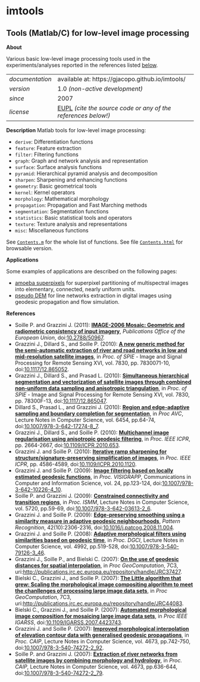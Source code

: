 imtools
=======

Tools (Matlab/C) for low-level image processing
---

**About**

Various basic low-level image processing tools used in the experiments/analyses reported in the references listed [below](#References).

<table align="center">
    <tr> <td align="left"><i>documentation</i></td> <td align="left">available at: https://gjacopo.github.io/imtools/</td> </tr> 
    <tr> <td align="left"><i>version</i></td> <td align="left">1.0 <i>(non-active development)</i> </td> </tr> 
    <tr> <td align="left"><i>since</i></td> <td align="left">2007</td> </tr> 
    <tr> <td align="left"><i>license</i></td> <td align="left"><a href="https://joinup.ec.europa.eu/sites/default/files/eupl1.1.-licence-en_0.pdfEUPL">EUPL</a>  <i>(cite the source code or any of the references below!)</i> </td> </tr> 
</table>

**Description**
Matlab tools for low-level image processing:
* `derive`:  Differentiation functions
* `feature`:  Feature extraction
* `filter`:  Filtering functions
* `graph`:  Graph and network analysis and representation
* `surface`:  Surface analysis functions
* `pyramid`:  Hierarchical pyramid analysis and decomposition		
* `sharpen`:  Sharpening and enhancing functions		 
* `geometry`:  Basic geometrical tools 	
* `kernel`:  Kernel operators
* `morphology`:  Mathematical morphology
* `propagation`:  Propagation and Fast Marching methods
* `segmentation`:  Segmentation functions	
* `statistics`:  Basic statistical tools and operators
* `texture`:  Texture analysis and representations		
* `misc`:  Miscellaneous functions	

See [`Contents.m`](Contents.m) for the whole list of functions. See file [`Contents.html`](https://gjacopo.github.io/imtools/Contents.html) for browsable version.

**Applications** 

Some examples of applications are described on the following pages:
* [amoeba superpixels](apps/amoebapix/) for superpixel partitioning of multispectral images into elementary, connected, nearly uniform units.
* [pseudo DEM](apps/geopdem/) for line networks extraction in digital images using geodesic propagation and flow simulation.

**<a name="References"></a>References** 

* Soille P. and Grazzini J. (2011): [**IMAGE-2006 Mosaic: Geometric and radiometric consistency of input imagery**](http://publications.jrc.ec.europa.eu/repository/bitstream/JRC49168/lbne23636enn.pdf), _Publications Office of the European Union_, doi:[10.2788/50967](http://dx.doi.org/10.2788/50967).
* Grazzini J., Dillard S., and Soille P. (2010): [**A new generic method for the semi-automatic extraction of river and road networks in low and mid-resolution satellite images**](http://spiedigitallibrary.org/proceedings/resource/2/psisdg/7830/1/783007_1), in _Proc. of SPIE_ - Image and Signal Processing for Remote Sensing XVI, vol. 7830, pp. 7830071-10, doi:[10.1117/12.865052](http://dx.doi.org/10.1117/12.865052).
* Grazzini J., Dillard S., and Prasad L. (2010): [**Simultaneous hierarchical segmentation and vectorization of satellite images through combined non-uniform data sampling and anisotropic triangulation**](https://spie.org/Publications/Proceedings/Paper/10.1117/12.865047), in _Proc. of SPIE_ - Image and Signal Processing for Remote Sensing XVI, vol. 7830, pp. 78300F-13, doi:[10.1117/12.865047](http://dx.doi.org/10.1117/12.865047).
* Dillard S., Prasad L., and Grazzini J. (2010): [**Region and edge-adaptive sampling and boundary completion for segmentation**](http://link.springer.com/chapter/10.1007/978-3-642-17274-8_7), in _Proc AVC_, Lecture Notes in Computer Science, vol. 6454, pp.64-74, doi:[10.1007/978-3-642-17274-8_7](http://dx.doi.org/10.1007/978-3-642-17274-8_7).
* Grazzini J., Dillard S., and Soille P. (2010): [**Multichannel image regularisation using anisotropic geodesic filtering**](http://ieeexplore.ieee.org/xpls/abs_all.jsp?arnumber=5596008), in _Proc. IEEE ICPR_, pp. 2664-2667, doi:[10.1109/ICPR.2010.653](http://dx.doi.org/10.1109/ICPR.2010.653).
* Grazzini J. and Soille P. (2010): [**Iterative ramp sharpening for structure/signature-preserving simplification of images**](http://ieeexplore.ieee.org/xpls/abs_all.jsp?arnumber=5597348), in _Proc. IEEE ICPR_, pp. 4586-4589, doi:[10.1109/ICPR.2010.1120](http://dx.doi.org/10.1109/ICPR.2010.1120).
* Grazzini J.  and Soille P. (2009): [**Image filtering based on locally estimated geodesic functions**](http://www.springerlink.com/content/v264v11754004500), in _Proc. VISIGRAPP_, Communications in Computer and Information Science, vol. 24, pp.123-124, doi:[10.1007/978-3-642-10226-4_10](http://dx.doi.org/10.1007/978-3-642-10226-4_10).
* Soille P. and Grazzini J. (2009): [**Constrained connectivity and transition regions**](http://www.springerlink.com/content/g6h8mk8447041532/), in _Proc. ISMM_, Lecture Notes in Computer Science, vol. 5720, pp.59-69, doi:[10.1007/978-3-642-03613-2_6](http://dx.doi.org/10.1007/978-3-642-03613-2_6).
* Grazzini J. and Soille P. (2009): [**Edge-preserving smoothing using a similarity measure in adaptive geodesic neighbourhoods**](http://www.sciencedirect.com/science/article/pii/S003132030800469X), _Pattern Recognition_, 42(10):2306-2316, doi:[10.1016/j.patcog.2008.11.004](http://dx.doi.org/10.1016/j.patcog.2008.11.004).
* Grazzini J.  and Soille P. (2008): [**Adaptive morphological filters using similarities based on geodesic time**](http://www.springerlink.com/content/f6v62233xqkklq72), in _Proc. DGCI_, Lecture Notes in Computer Science, vol. 4992, pp.519-528, doi:[10.1007/978-3-540-79126-3_46](http://dx.doi.org/10.1007/978-3-540-79126-3_46).
* Grazzini J., Soille P., and Bielski C. (2007): [**On the use of geodesic distances for spatial interpolation**](http://www.geocomputation.org/2007/7C-Spatial_statistics_3/7C3.pdf), in _Proc GeoComputation_, 7C3, uri:http://publications.jrc.ec.europa.eu/repository/handle/JRC37427.
* Bielski C., Grazzini J., and Soille P. (2007): [**The Little algorithm that grew: Scaling the morphological image compositing algorithm to meet the chanllenges of processing large image data sets**](http://www.geocomputation.org/2007/1A-Remote_Sensing_1/1A5.pdf), in _Proc GeoComputation_, 7C3, uri:http://publications.jrc.ec.europa.eu/repository/handle/JRC44083.
* Bielski C., Grazzini J., and Soille P. (2007): [**Automated morphological image composition for mosaicing large image data sets**](http://ieeexplore.ieee.org/document/4423743/), in _Proc IEEE IGARSS_, doi:[10.1109/IGARSS.2007.4423743](http://dx.doi.org/10.1109/IGARSS.2007.4423743).
* Grazzini J. and Soille P. (2007): [**Improved morphological interpolation of elevation contour data with generalised geodesic propagations**](http://link.springer.com/chapter/10.1007%2F978-3-540-74272-2_92), in _Proc. CAIP_, Lecture Notes in Computer Science, vol. 4673, pp.742-750, doi:[10.1007/978-3-540-74272-2_92](http://dx.doi.org/10.1007/978-3-540-74272-2_92).
* Soille P. and Grazzini J. (2007): [**Extraction of river networks from satellite images by combining morphology and hydrology**](http://link.springer.com/chapter/10.1007%2F978-3-540-74272-2_79), in _Proc. CAIP_, Lecture Notes in Computer Science, vol. 4673, pp.636-644, doi:[10.1007/978-3-540-74272-2_79](http://dx.doi.org/10.1007/978-3-540-74272-2_79).
